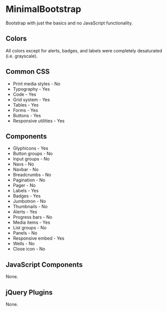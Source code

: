 # MinimalBootstrap
Bootstrap with just the basics and no JavaScript functionality.

## Colors
All colors except for alerts, badges, and labels were completely desaturated (i.e. grayscale).

## Common CSS

* Print media styles - No
* Typography - Yes
* Code - Yes
* Grid system - Yes
* Tables - Yes
* Forms - Yes
* Buttons - Yes
* Responsive utilities - Yes 

## Components

* Glyphicons - Yes 
* Button groups - No
* Input groups - No
* Navs - No
* Navbar - No
* Breadcrumbs - No
* Pagination - No
* Pager - No
* Labels - Yes 
* Badges - Yes 
* Jumbotron - No
* Thumbnails - No
* Alerts - Yes 
* Progress bars - No
* Media items - Yes 
* List groups - No
* Panels - No
* Responsive embed - Yes 
* Wells - No
* Close icon - No

## JavaScript Components

None.

## jQuery Plugins

None.
